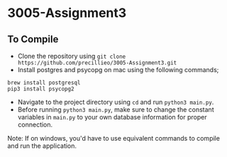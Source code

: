 # 3005-Assignment3

## To Compile
- Clone the repository using ```git clone https://github.com/precillieo/3005-Assignment3.git```
- Install postgres and psycopg on mac using the following commands;
```
brew install postgresql
pip3 install psycopg2
```
- Navigate to the project directory using `cd` and run `python3 main.py`. 
- Before running `python3 main.py`, make sure to change the constant variables in `main.py` to your own database information for proper connection.

Note: If on windows, you'd have to use equivalent commands to compile and run the application. 